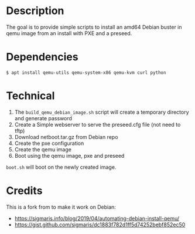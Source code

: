 Description
===========

The goal is to provide simple scripts to install an amd64 Debian buster in qemu image
from an install with PXE and a preseed.

Dependencies
============


```
$ apt install qemu-utils qemu-system-x86 qemu-kvm curl python
```

Technical
=========

1. The `build_qemu_debian_image.sh` script will create a temporary directory and generate password
1. Create a Simple webserver to serve the preseed.cfg file (not need to tftp)
1. Download netboot.tar.gz from Debian repo
1. Create the pxe configuration
1. Create the qemu image
1. Boot using the qemu image, pxe and preseed


`boot.sh` will boot on the newly created image.


Credits
=======

This is a fork from to make it work on Debian:

* https://sigmaris.info/blog/2019/04/automating-debian-install-qemu/
* https://gist.github.com/sigmaris/dc1883f782d1ff5d74252bebf852ec50

